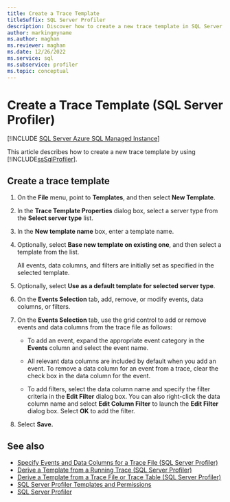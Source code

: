```yaml
---
title: Create a Trace Template
titleSuffix: SQL Server Profiler
description: Discover how to create a new trace template in SQL Server Profiler. Learn how to add filters to the template and how to add or remove events and data columns.
author: markingmyname
ms.author: maghan
ms.reviewer: maghan
ms.date: 12/26/2022
ms.service: sql
ms.subservice: profiler
ms.topic: conceptual
---
```


# Create a Trace Template (SQL Server Profiler)

[!INCLUDE [SQL Server Azure SQL Managed Instance](../../includes/applies-to-version/sql-asdbmi.md)]

This article describes how to create a new trace template by using [!INCLUDE[ssSqlProfiler](../../includes/sssqlprofiler-md.md)].

## Create a trace template

1. On the **File** menu, point to **Templates**, and then select **New Template**.

1. In the **Trace Template Properties** dialog box, select a server type from the **Select server type** list.

1. In the **New template name** box, enter a template name.

1. Optionally, select **Base new template on existing one**, and then select a template from the list.

     All events, data columns, and filters are initially set as specified in the selected template.

1. Optionally, select **Use as a default template for selected server type**.

1. On the **Events Selection** tab, add, remove, or modify events, data columns, or filters.

1. On the **Events Selection** tab, use the grid control to add or remove events and data columns from the trace file as follows:

    - To add an event, expand the appropriate event category in the **Events** column and select the event name.

    - All relevant data columns are included by default when you add an event. To remove a data column for an event from a trace, clear the check box in the data column for the event.

    - To add filters, select the data column name and specify the filter criteria in the **Edit Filter** dialog box. You can also right-click the data column name and select **Edit Column Filter** to launch the **Edit Filter** dialog box. Select **OK** to add the filter.

1. Select **Save.**

## See also

- [Specify Events and Data Columns for a Trace File (SQL Server Profiler)](../../tools/sql-server-profiler/specify-events-and-data-columns-for-a-trace-file-sql-server-profiler.md)
- [Derive a Template from a Running Trace (SQL Server Profiler)](../../tools/sql-server-profiler/derive-a-template-from-a-running-trace-sql-server-profiler.md)
- [Derive a Template from a Trace File or Trace Table (SQL Server Profiler)](../../tools/sql-server-profiler/derive-a-template-from-a-trace-file-or-trace-table-sql-server-profiler.md)
- [SQL Server Profiler Templates and Permissions](../../tools/sql-server-profiler/sql-server-profiler-templates-and-permissions.md)
- [SQL Server Profiler](../../tools/sql-server-profiler/sql-server-profiler.md)
